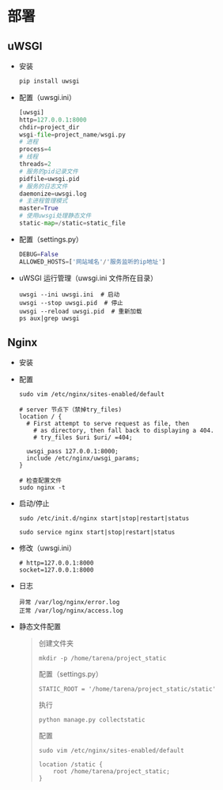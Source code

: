 # 部署



## uWSGI

+ 安装
  
  ```python
  pip install uwsgi
  ``` 

+ 配置（uwsgi.ini）

  ```python
  [uwsgi]
  http=127.0.0.1:8000
  chdir=project_dir
  wsgi-file=project_name/wsgi.py
  # 进程
  process=4
  # 线程
  threads=2
  # 服务的pid记录文件
  pidfile=uwsgi.pid
  # 服务的日志文件
  daemonize=uwsgi.log
  # 主进程管理模式
  master=True
  # 使用uwsgi处理静态文件
  static-map=/static=static_file
  ```

+ 配置（settings.py）

  ```python
  DEBUG=False
  ALLOWED_HOSTS=['网站域名'/'服务监听的ip地址']
  ```

+ uWSGI 运行管理（uwsgi.ini 文件所在目录）

  ```
  uwsgi --ini uwsgi.ini  # 启动
  uwsgi --stop uwsgi.pid  # 停止 
  uwsgi --reload uwsgi.pid  # 重新加载
  ps aux|grep uwsgi
  ```



## Nginx

+ 安装

+ 配置

  ```
  sudo vim /etc/nginx/sites-enabled/default
  
  # server 节点下（禁掉try_files)
  location / {
  	# First attempt to serve request as file, then
      # as directory, then fall back to displaying a 404.
      # try_files $uri $uri/ =404;
      
  	uwsgi_pass 127.0.0.1:8000;
  	include /etc/nginx/uwsgi_params;
  }
  
  # 检查配置文件
  sudo nginx -t
  ```

+ 启动/停止

  ```
  sudo /etc/init.d/nginx start|stop|restart|status
  
  sudo service nginx start|stop|restart|status
  ```

+ 修改（uwsgi.ini）

  ```
  # http=127.0.0.1:8000
  socket=127.0.0.1:8000
  ```

+ 日志

  ```
  异常 /var/log/nginx/error.log
  正常 /var/log/nginx/access.log
  ```

+ 静态文件配置

  > 创建文件夹
  >
  > ```
  > mkdir -p /home/tarena/project_static
  > ```
  >
  > 配置（settings.py）
  >
  > ```
  > STATIC_ROOT = '/home/tarena/project_static/static'
  > ```
  >
  > 执行
  >
  > ```
  > python manage.py collectstatic
  > ```
  >
  > 配置
  >
  > ```
  > sudo vim /etc/nginx/sites-enabled/default
  > 
  > location /static {
  > 	root /home/tarena/project_static;
  > }
  > ```

